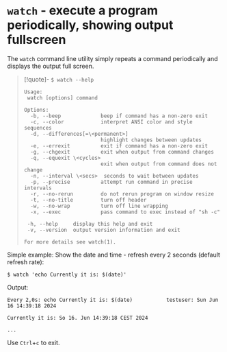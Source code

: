 # `watch` - execute a program periodically, showing output fullscreen

The `watch` command line utility simply repeats a command periodically and displays the output full screen.

> [!quote]- `$ watch --help`
> 
> ```
> Usage:
>  watch [options] command
> 
> Options:
>   -b, --beep             beep if command has a non-zero exit
>   -c, --color            interpret ANSI color and style sequences
>   -d, --differences[=\<permanent>]
>                          highlight changes between updates
>   -e, --errexit          exit if command has a non-zero exit
>   -g, --chgexit          exit when output from command changes
>   -q, --equexit \<cycles>
>                          exit when output from command does not change
>   -n, --interval \<secs>  seconds to wait between updates
>   -p, --precise          attempt run command in precise intervals
>   -r, --no-rerun         do not rerun program on window resize
>   -t, --no-title         turn off header
>   -w, --no-wrap          turn off line wrapping
>   -x, --exec             pass command to exec instead of "sh -c"
> 
>  -h, --help     display this help and exit
>  -v, --version  output version information and exit
> 
> For more details see watch(1).
> ```

Simple example: Show the date and time - refresh every 2 seconds (default refresh rate):
```
$ watch 'echo Currently it is: $(date)'
```
Output:
```
Every 2,0s: echo Currently it is: $(date)           testuser: Sun Jun 16 14:39:18 2024

Currently it is: So 16. Jun 14:39:18 CEST 2024

...
```

Use `Ctrl`+`c` to exit.